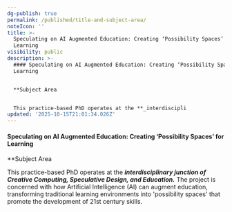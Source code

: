 ```yaml
---
dg-publish: true
permalink: /published/title-and-subject-area/
noteIcon: ''
title: >-
  Speculating on AI Augmented Education: Creating ‘Possibility Spaces’ for
  Learning
visibility: public
description: >-
  #### Speculating on AI Augmented Education: Creating ‘Possibility Spaces’ for
  Learning


  **Subject Area


  This practice-based PhD operates at the **_interdiscipli
updated: '2025-10-15T21:01:34.026Z'
---
```


#### Speculating on AI Augmented Education: Creating ‘Possibility Spaces’ for Learning

**Subject Area

This practice-based PhD operates at the **_interdisciplinary junction of Creative Computing, Speculative Design, and Education._** The project is concerned with how Artificial Intelligence (AI) can augment education, transforming traditional learning environments into 'possibility spaces' that promote the development of 21st century skills.  
